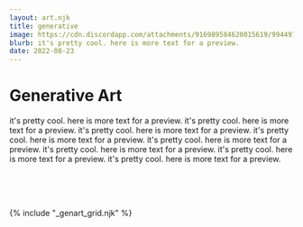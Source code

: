 ```yaml
---
layout: art.njk
title: generative
image: https://cdn.discordapp.com/attachments/916989584620015619/994497664240586762/7_6_22_limit.gif
blurb: it's pretty cool. here is more text for a preview.
date: 2022-08-23
---
```

# Generative Art
it's pretty cool. here is more text for a preview.
it's pretty cool. here is more text for a preview.
it's pretty cool. here is more text for a preview.
it's pretty cool. here is more text for a preview.
it's pretty cool. here is more text for a preview.
it's pretty cool. here is more text for a preview.
it's pretty cool. here is more text for a preview.
it's pretty cool. here is more text for a preview.


<br/>
<br/>
<br/>


{% include "_genart_grid.njk" %}
